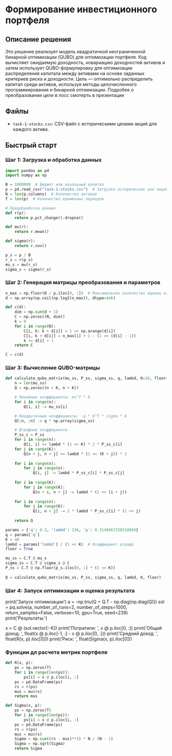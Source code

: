 # Формирование инвестиционного портфеля

## Описание решения

Это решение реализует модель квадратичной неограниченной бинарной оптимизации (QUBO) для оптимизации портфеля. Код вычисляет ожидаемую доходность, ковариацию доходностей активов и затем использует QUBO-формулировку для оптимизации распределения капитала между активами на основе заданных критериев риска и доходности. Цель — оптимально распределить капитал среди активов, используя методы целочисленного программирования и бинарной оптимизации.
Подробее о преобразовании цели в лосс смотерть в презентации

## Файлы

- `task-1-stocks.csv`: CSV-файл с историческими ценами акций для каждого актива. 

## Быстрый старт

### Шаг 1: Загрузка и обработка данных

```python
import pandas as pd
import numpy as np

B = 1000000  # Бюджет или начальный капитал
p = pd.read_csv("task-1-stocks.csv")  # Загрузка исторических цен акций
N = len(p.columns)  # Количество активов
T = len(p)  # Количество временных периодов

# Предобработка данных
def r(p):
    return p.pct_change().dropna()

def mu(r):
    return r.mean()

def sigma(r):
    return r.cov()

p_s = p / B
r_s = r(p_s)
mu_s = mu(r_s)
sigma_s = sigma(r_s)
```
### Шаг 2: Генерация матрицы преобразования и параметров

```python
n_max = np.floor(B / p.iloc[0, :])  # Максимальное количество единиц каждого актива
d = np.array(np.ceil(np.log2(n_max)), dtype=int)

def c(d):
    dim = np.sum(d + 1)
    C = np.zeros((N, dim))
    k = 0
    for i in range(N):
        C[i, k: k + d[i]] = 1 << np.arange(d[i])
        C[i, k + d[i]] = n_max[i] + 1 - (1 << (d[i] - 1))
        k += d[i] + 1
    return C

C = c(d)
```

### Шаг 3: Вычисление QUBO-матрицы

```python
def calculate_qubo_matrix(mu_ss, P_ss, sigma_ss, q, lambd, K=30, floor=True):
    n = len(mu_ss)
    Q = np.zeros((n + K, n + K))

    # Линейные коэффициенты: mu^T * b
    for i in range(n):
        Q[i, i] -= mu_ss[i]

    # Квадратичные коэффициенты: -q * b^T * sigma * b
    Q[:n, :n] -= q * np.array(sigma_ss)

    # Штрафные коэффициенты
    P_ss_c = P_ss
    for i in range(n):
        Q[i, i] += lambd * (1 << K) * 2 * P_ss_c[i]
    for j in range(K):
        Q[n + j, n + j] += lambd * (1 << (K + j)) * 2
    
    for i in range(n):
        for j in range(n):
            Q[i, j] -= lambd * P_ss_c[i] * P_ss_c[j]
    
    for i in range(K):
        for j in range(K):
            Q[n + i, n + j] -= lambd * (1 << (i + j))
            
    for i in range(n):
        for j in range(K):
            Q[i, n + j] -= 2 * lambd * P_ss_c[i] * (1 << j)
    
    return Q

params = {'q': 0.3, 'lambd': 136, 'p': 0.3148867250518056}
q = params['q']
K = 40
lambd = params['lambd'] / (1 << K)  # Коэффициент штрафа
floor = True

mu_ss = C.T @ mu_s
sigma_ss = C.T @ sigma_s @ C
P_ss = C.T @ np.floor(p_s.iloc[0, :] * (1 << K))
    
Q = calculate_qubo_matrix(mu_ss, P_ss, sigma_ss, q, lambd, K, floor)
```

### Шаг 4: Запуск оптимизации и оценка результата
print('Запуск оптимизации')
a = -np.triu(Q + Q.T - np.diag(np.diag(Q)))
sol = pq.solve(a, number_of_runs=2, number_of_steps=1000, return_samples=False, verbose=10, gpu=True, seed=239)
print('Результаты:')

x = C @ (sol.vector[:-K])
print('Потратили: ', x @ p.iloc[0, :])
print('Общий доход: ', float(x @ p.iloc[-1, :] - x @ p.iloc[0, :]))
print('Средний доход: ', float(R(x, p).iloc[0]))
print('Риск: ', float(Sigma(x, p).iloc[0]))

### Функции дл расчета метрик портфеля

```python
def R(x, p):
    ps = np.zeros(T)
    for i in range(len(ps)):
        ps[i] = x @ p.iloc[i, :]
    ps = pd.DataFrame(ps)
    rs = r(ps)
    mus = mu(rs)
    return mus

def Sigma(x, p):
    ps = np.zeros(T)
    for i in range(len(ps)):
        ps[i] = x @ p.iloc[i, :]
    ps = pd.DataFrame(ps)
    rs = r(ps)
    mus = mu(rs)
    Sigma = np.sum((rs - mus)**2) * N / (N - 1)
    Sigma = np.sqrt(Sigma)
    return Sigma
```


